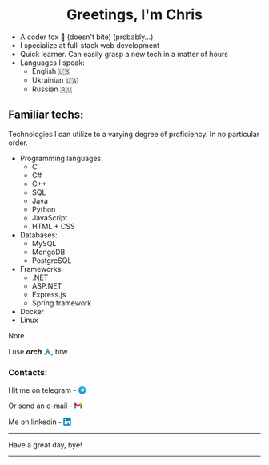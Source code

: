 # <span style="display:block;text-align:center;">Greetings, I'm Chris</span>
- A coder fox :fox_face: (doesn't bite) (probably...)
- I specialize at full-stack web development
- Quick learner. Can easily grasp a new tech in a matter of hours
- Languages I speak:
    - English :us:
    - Ukrainian :ukraine:
    - Russian :ru:

## Familiar techs:

Technologies I can utilize to a varying degree of proficiency. In no particular order.

- Programming languages:
    - C
    - C#
    - C++
    - SQL
    - Java
    - Python
    - JavaScript
    - HTML + CSS
- Databases:
    - MySQL
    - MongoDB
    - PostgreSQL
- Frameworks:
    - .NET
    - ASP.NET
    - Express.js
    - Spring framework
- Docker
- Linux

> [!NOTE]
> I use ***arch*** <img style="width:15px;position:relative;top:2px" class="adjust" src="assets/images/Arch_Linux_ logo.svg">, btw

### Contacts:
Hit me on telegram - [<img style="width:15px;position:relative;top:2px" class="adjust" src="assets/images/Telegram_logo.svg">](https://t.me/christophernya)

Or send an e-mail - [<img style="width:15px;" src="assets/images/Gmail_logo.svg">](mailto:ua.anton.sams@gmail.com)

Me on linkedin - [<img style="width:15px;position:relative;top:2px" src="assets/images/LinkedIn_logo.svg">](https://www.linkedin.com/in/samsonov-anton)

---

Have a great day, bye!

---
